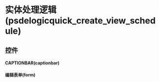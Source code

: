 # 实体处理逻辑(psdelogicquick_create_view_schedule)  <!-- {docsify-ignore-all} -->



## 控件
#### CAPTIONBAR(captionbar)
#### 编辑表单(form)


<script>
 const { createApp } = Vue
  createApp({
    data() {
      return {

      }
    }
  }).use(ElementPlus).mount('#app')
</script>